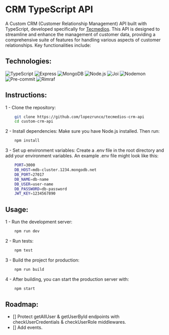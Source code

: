 # CRM TypeScript API

A Custom CRM (Customer Relationship Management) API built with TypeScript, developed specifically for [Tecmedios](https://github.com/Tecmedios). This API is designed to streamline and enhance the management of customer data, providing a comprehensive suite of features for handling various aspects of customer relationships. Key functionalities include:

## Technologies:

![TypeScript](https://img.shields.io/badge/TypeScript-3178C6?style=for-the-badge&logo=typescript&logoColor=white)
![Express](https://img.shields.io/badge/Express-000000?style=for-the-badge&logo=express&logoColor=white)
![MongoDB](https://img.shields.io/badge/MongoDB-47A248?style=for-the-badge&logo=mongodb&logoColor=white)
![Node.js](https://img.shields.io/badge/Node.js-339933?style=for-the-badge&logo=nodedotjs&logoColor=white)
![Joi](https://img.shields.io/badge/Joi-4E8A8A?style=for-the-badge&logo=joomla&logoColor=white)
![Nodemon](https://img.shields.io/badge/Nodemon-76d04b?style=for-the-badge&logo=nodemon&logoColor=white)
![Pre-commit](https://img.shields.io/badge/Pre--commit-F7D76D?style=for-the-badge&logo=pre-commit&logoColor=white)
![Rimraf](https://img.shields.io/badge/Rimraf-6C78AF?style=for-the-badge&logo=rimraf&logoColor=white)

## Instructions:

1 - Clone the repository:
```sh
    git clone https://github.com/lopezrunco/tecmedios-crm-api
    cd custom-crm-api
```

2 - Install dependencies:
Make sure you have Node.js installed. Then run:
```sh
    npm install
```
3 - Set up environment variables:
Create a .env file in the root directory and add your environment variables. An example .env file might look like this:

```sh
    PORT=3000
    DB_HOST=mdb-cluster.1234.mongodb.net
    DB_PORT=27017
    DB_NAME=db-name
    DB_USER=user-name
    DB_PASSWORD=db-password
    JWT_KEY=1234567890
```

## Usage:

1 - Run the development server:
```sh
    npm run dev
```

2 - Run tests:
```sh
    npm test
```

3 - Build the project for production:
```sh
    npm run build
```

4 - After building, you can start the production server with:
```sh
    npm start
```

## Roadmap:

- [] Protect getAllUser & getUserById endpoints with checkUserCredentials & checkUserRole middlewares.
- [] Add events.